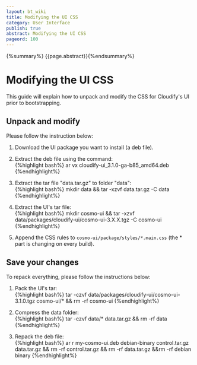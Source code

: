 ```yaml
---
layout: bt_wiki
title: Modifying the UI CSS
category: User Interface
publish: true
abstract: Modifying the UI CSS
pageord: 100
---
```

{%summary%} {{page.abstract}}{%endsummary%}

# Modifying the UI CSS
This guide will explain how to unpack and modify the CSS for Cloudify's UI prior to bootstrapping.

## Unpack and modify
Please follow the instruction below:

1. Download the UI package you want to install (a deb file).

2. Extract the deb file using the command:<br>
{%highlight bash%}
ar vx cloudify-ui_3.1.0-ga-b85_amd64.deb
{%endhighlight%}

3. Extract the tar file "data.tar.gz" to folder "data":<br>
{%highlight bash%}
mkdir data && tar -xzvf data.tar.gz -C data
{%endhighlight%}

4. Extract the UI's tar file:<br>
{%highlight bash%}
mkdir cosmo-ui && tar -xzvf data/packages/cloudify-ui/cosmo-ui-3.X.X.tgz -C cosmo-ui
{%endhighlight%}

5. Append the CSS rules to `cosmo-ui/package/styles/*.main.css` (the * part is changing on every build).

## Save your changes
To repack everything, please follow the instructions below:

1. Pack the UI's tar:<br>
{%highlight bash%}
tar -czvf  data/packages/cloudify-ui/cosmo-ui-3.1.0.tgz cosmo-ui/* && rm -rf cosmo-ui
{%endhighlight%}

2. Compress the data folder:<br>
{%highlight bash%}
tar -czvf data/* data.tar.gz && rm -rf data
{%endhighlight%}

3. Repack the deb file:<br>
{%highlight bash%}
ar r my-cosmo-ui.deb debian-binary control.tar.gz data.tar.gz && rm -rf control.tar.gz && rm -rf data.tar.gz &&rm -rf debian binary
{%endhighlight%}
